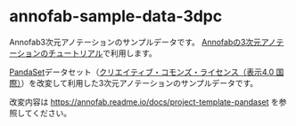 # annofab-sample-data-3dpc
Annofab3次元アノテーションのサンプルデータです。
[Annofabの3次元アノテーションのチュートリアル](https://annofab.readme.io/docs/tutorial3-create-project)で利用します。

[PandaSet](https://scale.com/legal/pandaset-terms-of-use)データセット（[クリエイティブ・コモンズ・ライセンス（表示4.0 国際）](https://creativecommons.org/licenses/by/4.0/)）を改変して利用した3次元アノテーションのサンプルデータです。

改変内容は https://annofab.readme.io/docs/project-template-pandaset を参照してください。


